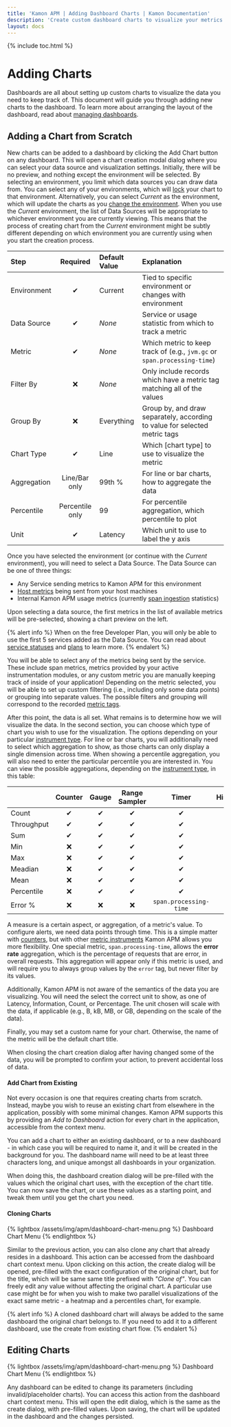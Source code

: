 ```yaml
---
title: 'Kamon APM | Adding Dashboard Charts | Kamon Documentation'
description: 'Create custom dashboard charts to visualize your metrics and make sense of your system at your own pace'
layout: docs
---
```


{% include toc.html %}

Adding Charts
==============

Dashboards are all about setting up custom charts to visualize the data you need to keep track of. This document will guide you through adding new charts to the dashboard. To learn more about arranging the layout of the dashboard, read about [managing dashboards].

Adding a Chart from Scratch
----------------------------

<div data-video-src="/assets/video/create-new-chart.mp4" data-caption="Create New Chart" />

New charts can be added to a dashboard by clicking the Add Chart button on any dashboard. This will open a chart creation modal dialog where you can select your data source and visualization settings. Initially, there will be no preview, and nothing except the environment will be selected. By selecting an environment, you limit which data sources you can draw data from. You can select any of your environments, which will [lock] your chart to that environment. Alternatively, you can select *Current* as the environment, which will update the charts as you [change the environment]. When you use the *Current* environment, the list of Data Sources will be appropriate to whichever environment you are currently viewing. This means that the process of creating chart from the *Current* environment might be subtly different depending on which environment you are currently using when you start the creation process.

| Step                  | Required | Default Value | Explanation                                                              |
|:----------------------|:--------:|:--------------|:-------------------------------------------------------------------------|
| Environment           | &#x2714;      | Current       | Tied to specific environment or changes with environment                 |
| Data Source           | &#x2714;      | *None*        | Service or usage statistic from which to track a metric                  |
| Metric                | &#x2714;      | *None*        | Which metric to keep track of (e.g., `jvm.gc` or `span.processing-time`) |
| Filter By             | &#x274C;       | *None*        | Only include records which have a metric tag matching all of the values  |
| Group By              | &#x274C;       | Everything    | Group by, and draw separately, according to value for selected metric tags |
| Chart Type            | &#x2714;      | Line          | Which [chart type] to use to visualize the metric                        |
| Aggregation           | Line/Bar only | 99th %        | For line or bar charts, how to aggregate the data                   |
| Percentile            | Percentile only | 99     | For percentile aggregation, which percentile to plot                     |
| Unit                  | &#x2714;      | Latency       | Which unit to use to label the y axis                                    |

Once you have selected the environment (or continue with the *Current* environment), you will need to select a Data Source. The Data Source can be one of three things:

* Any Service sending metrics to Kamon APM for this environment
* [Host metrics] being sent from your host machines
* Internal Kamon APM usage metrics (currently [span ingestion] statistics)

Upon selecting a data source, the first metrics in the list of available metrics will be pre-selected, showing a chart preview on the left.

{% alert info %}
When on the free Developer Plan, you will only be able to use the first 5 services added as the Data Source. You can read about [service statuses] and [plans] to learn more.
{% endalert %}

You will be able to select any of the metrics being sent by the service. These include span metrics, metrics provided by your active instrumentation modules, or any custom metric you are manually keeping track of inside of your application! Depending on the metric selected, you will be able to set up custom filtering (i.e., including only some data points) or grouping into separate values. The possible filters and grouping will correspond to the recorded [metric tags].

After this point, the data is all set. What remains is to determine how we will visualize the data. In the second section, you can choose which type of chart you wish to use for the visualization. The options depending on your particular [instrument type]. For line or bar charts, you will additionally need to select which aggregation to show, as those charts can only display a single dimension across time. When showing a percentile aggregation, you will also need to enter the particular percentile you are interested in. You can view the possible aggregations, depending on the [instrument type], in this table:

|            | Counter | Gauge | Range Sampler | Timer | Histogram |
|:-----------|:-------:|:-----:|:-------------:|:-----:|:---------:|
| Count      | &#x2714;     | &#x2714;   | &#x2714;           | &#x2714;   | &#x2714;       |
| Throughput | &#x2714;     | &#x2714;   | &#x2714;           | &#x2714;   | &#x2714;       |
| Sum        | &#x2714;     | &#x2714;   | &#x2714;           | &#x2714;   | &#x2714;       |
| Min        | &#x274C;      | &#x2714;   | &#x2714;           | &#x2714;   | &#x2714;       |
| Max        | &#x274C;      | &#x2714;   | &#x2714;           | &#x2714;   | &#x2714;       |
| Meadian    | &#x274C;      | &#x2714;   | &#x2714;           | &#x2714;   | &#x2714;       |
| Mean       | &#x274C;      | &#x2714;   | &#x2714;           | &#x2714;   | &#x2714;       |
| Percentile | &#x274C;      | &#x2714;   | &#x2714;           | &#x2714;   | &#x2714;       |
| Error %    | &#x274C;      | &#x274C;   | &#x274C; | `span.processing-time` | &#x274C; |

A measure is a certain aspect, or aggregation, of a metric's value. To configure alerts, we need data points through time. This is a simple matter with [counters], but with other [metric instruments] Kamon APM allows you more flexibility. One special metric, `span.processing-time`, allows the **error rate** aggregation, which is the percentage of requests that are error, in overall requests. This aggregation will appear only if this metric is used, and will require you to always group values by the `error` tag, but never filter by its values.


Additionally, Kamon APM is not aware of the semantics of the data you are visualizing. You will need the select the correct unit to show, as one of Latency, Information, Count, or Percentage. The unit chosen will scale with the data, if applicable (e.g., B, kB, MB, or GB, depending on the scale of the data).

Finally, you may set a custom name for your chart. Otherwise, the name of the metric will be the default chart title.

When closing the chart creation dialog after having changed some of the data, you will be prompted to confirm your action, to prevent accidental loss of data.

#### Add Chart from Existing

<div data-video-src="/assets/video/add-to-dashboard.mp4" data-caption="Add to Dashboard" />

Not every occasion is one that requires creating charts from scratch. Instead, maybe you wish to reuse an existing chart from elsewhere in the application, possibly with some minimal changes. Kamon APM supports this by providing an *Add to Dashboard* action for every chart in the application, accessible from the context menu.

You can add a chart to either an existing dashboard, or to a new dashboard - in which case you will be required to name it, and it will be created in the background for you. The dashboard name will need to be at least three characters long, and unique amongst all dashboards in your organization.

When doing this, the dashboard creation dialog will be pre-filled with the values which the original chart uses, with the exception of the chart title. You can now save the chart, or use these values as a starting point, and tweak them until you get the chart you need.

#### Cloning Charts

{% lightbox /assets/img/apm/dashboard-chart-menu.png %}
Dashboard Chart Menu
{% endlightbox %}

Similar to the previous action, you can also clone any chart that already resides in a dashboard. This action can be accessed from the dashboard chart context menu. Upon clicking on this action, the create dialog will be opened, pre-filled with the exact configuration of the original chart, but for the title, which will be same same title prefixed with *"Clone of"*. You can freely edit any value without affecting the original chart. A particular use case might be for when you wish to make two parallel visualizations of the exact same metric - a heatmap and a percentiles chart, for example.

{% alert info %}
A cloned dashboard chart will always be added to the same dashboard the original chart belongs to. If you need to add it to a different dashboard,
use the create from existing chart flow.
{% endalert %}

Editing Charts
---------------

{% lightbox /assets/img/apm/dashboard-chart-menu.png %}
Dashboard Chart Menu
{% endlightbox %}

Any dashboard can be edited to change its parameters (including invalid/placeholder charts). You can access this action from the dashboard chart context menu. This will open the edit dialog, which is the same as the create dialog, with pre-filled values. Upon saving, the chart will be updated in the dashboard and the changes persisted.

[managing dashboards]: ../dashboard/
[lock]: ../dashboard/#environment-locked-charts
[change the environment]: ../../general/environments/#environment-picker
[Host Metrics]: ../../hosts/host-monitor/
[span ingestion]: ../../administration/span-management/
[service statuses]: ../../services/service-list/#service-status
[plans]: /apm/pricing/
[metric tags]: ../../../core/metrics/#creating-and-removing-metrics
[counters]: ../../../core/metrics/#counters
[metric instruments]: ../../../core/metrics
[instrument type]: ../../../core/metrics
